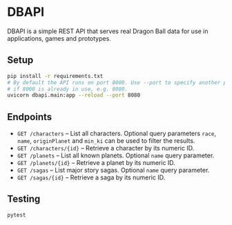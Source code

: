 # DBAPI

DBAPI is a simple REST API that serves real Dragon Ball data for use in applications, games and prototypes.

## Setup

```bash
pip install -r requirements.txt
# By default the API runs on port 8000. Use --port to specify another port
# if 8000 is already in use, e.g. 8080.
uvicorn dbapi.main:app --reload --port 8080
```

## Endpoints

- `GET /characters` – List all characters. Optional query parameters
  `race`, `name`, `originPlanet` and `min_ki` can be used to filter the results.
- `GET /characters/{id}` – Retrieve a character by its numeric ID.
- `GET /planets` – List all known planets. Optional `name` query parameter.
- `GET /planets/{id}` – Retrieve a planet by its numeric ID.
- `GET /sagas` – List major story sagas. Optional `name` query parameter.
- `GET /sagas/{id}` – Retrieve a saga by its numeric ID.

## Testing

```bash
pytest
```

